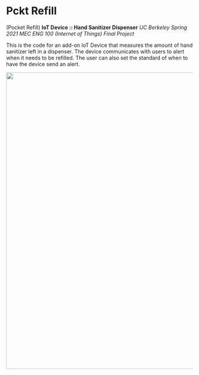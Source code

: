 # Pckt Refill
(Pocket Refill)
**IoT Device :: Hand Sanitizer Dispenser**
_UC Berkeley Spring 2021 MEC ENG 100 (Internet of Things) Final Project_

This is the code for an add-on IoT Device that measures the amount of hand sanitizer left in a dispenser. The device communicates with users to alert when it needs to be refilled. The user can also set the standard of when to have the device send an alert.


<img src="https://user-images.githubusercontent.com/70457814/112840763-b04c6900-90da-11eb-9ea5-3ade7bda4b37.png" width=800x>

